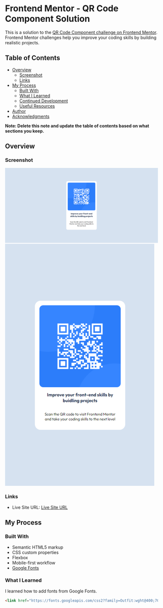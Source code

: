 # Frontend Mentor - QR Code Component Solution

This is a solution to the [QR Code Component challenge on Frontend Mentor](https://www.frontendmentor.io/challenges/qr-code-component-iux_sIO_H). Frontend Mentor challenges help you improve your coding skills by building realistic projects.

## Table of Contents

- [Overview](#overview)
  - [Screenshot](#screenshot)
  - [Links](#links)
- [My Process](#my-process)
  - [Built With](#built-with)
  - [What I Learned](#what-i-learned)
  - [Continued Development](#continued-development)
  - [Useful Resources](#useful-resources)
- [Author](#author)
- [Acknowledgments](#acknowledgments)

**Note: Delete this note and update the table of contents based on what sections you keep.**

## Overview

### Screenshot

![Screenshot 1](./design/~1200px%20x%20~750px.png)
![Screenshot 2](./design/~400px%20x%20~650px.png)

### Links

- Live Site URL: [Live Site URL](https://your-live-site-url.com)

## My Process

### Built With

- Semantic HTML5 markup
- CSS custom properties
- Flexbox
- Mobile-first workflow
- [Google Fonts](https://fonts.google.com/)

### What I Learned

I learned how to add fonts from Google Fonts.

```html
<link href="https://fonts.googleapis.com/css2?family=Outfit:wght@400;700&display=swap" rel="stylesheet">